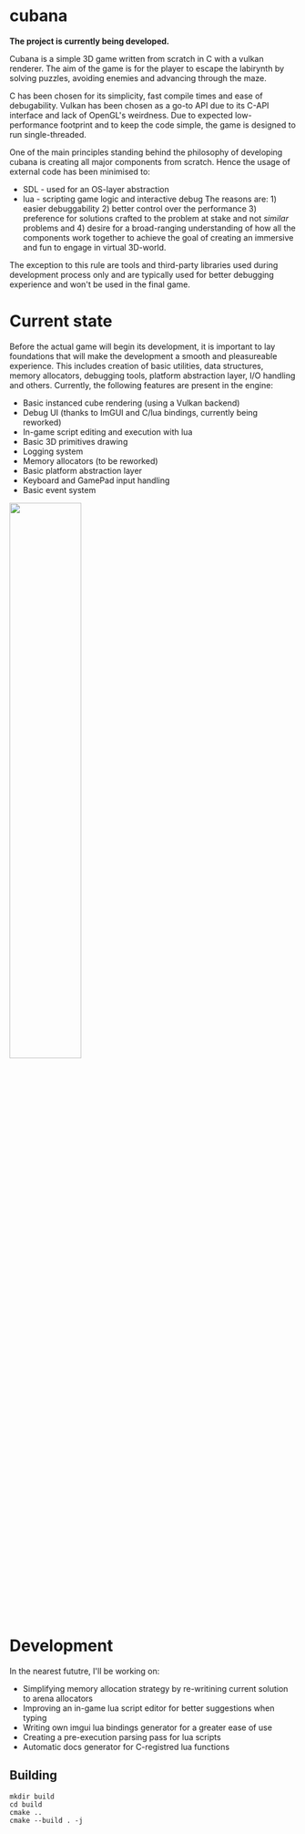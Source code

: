 # cubana
**The project is currently being developed.**

Cubana is a simple 3D game written from scratch in C with a vulkan renderer. The aim of the game is for the player to escape the labirynth by solving puzzles, avoiding enemies and advancing through the maze. 

C has been chosen for its simplicity, fast compile times and ease of debugability. Vulkan has been chosen as a go-to API due to its C-API interface and lack of OpenGL's weirdness.
Due to expected low-performance footprint and to keep the code simple, the game is designed to run single-threaded.

One of the main principles standing behind the philosophy of developing cubana is creating all major components from scratch. Hence the usage of external code has been minimised to:
- SDL - used for an OS-layer abstraction
- lua - scripting game logic and interactive debug
The reasons are: 1) easier debuggability 2) better control over the performance 3) preference for solutions crafted to the problem at stake and not _similar_ problems and 4) desire for a broad-ranging understanding of how all the components work together to achieve the goal of creating an immersive and fun to engage in virtual 3D-world.

The exception to this rule are tools and third-party libraries used during development process only and are typically used for better debugging experience and won't be used in the final game.

# Current state
Before the actual game will begin its development, it is important to lay foundations that will make the development a smooth and pleasureable experience.
This includes creation of basic utilities, data structures, memory allocators, debugging tools, platform abstraction layer, I/O handling and others.
Currently, the following features are present in the engine:
- Basic instanced cube rendering (using a Vulkan backend)
- Debug UI (thanks to ImGUI and C/lua bindings, currently being reworked)
- In-game script editing and execution with lua
- Basic 3D primitives drawing
- Logging system
- Memory allocators (to be reworked)
- Basic platform abstraction layer
- Keyboard and GamePad input handling
- Basic event system

<img src="https://github.com/Sand3r-/cubana/assets/4967505/218cb5e4-f3e9-487f-b7dd-bed38926cc37" width=50% height=50%>


# Development
In the nearest fututre, I'll be working on:
- Simplifying memory allocation strategy by re-writining current solution to arena allocators
- Improving an in-game lua script editor for better suggestions when typing
- Writing own imgui lua bindings generator for a greater ease of use
- Creating a pre-execution parsing pass for lua scripts
- Automatic docs generator for C-registred lua functions

## Building
```shell
mkdir build
cd build
cmake ..
cmake --build . -j
```

